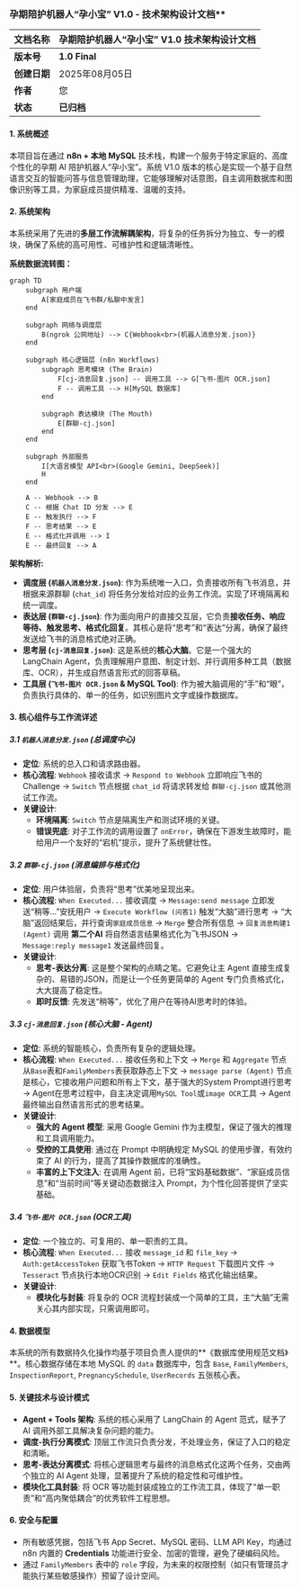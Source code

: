 ### 孕期陪护机器人“孕小宝” V1.0 - 技术架构设计文档**

| 文档名称 | 孕期陪护机器人“孕小宝” V1.0 技术架构设计文档 |
| :--- | :--- |
| **版本号** | **1.0 Final** |
| **创建日期** | 2025年08月05日 |
| **作者** | 您 |
| **状态** | **已归档** |

#### **1. 系统概述**

本项目旨在通过 **n8n + 本地 MySQL** 技术栈，构建一个服务于特定家庭的、高度个性化的孕期 AI 陪护机器人“孕小宝”。系统 V1.0 版本的核心是实现一个基于自然语言交互的智能问答与信息管理助理，它能够理解对话意图，自主调用数据库和图像识别等工具，为家庭成员提供精准、温暖的支持。

#### **2. 系统架构**

本系统采用了先进的**多层工作流解耦架构**，将复杂的任务拆分为独立、专一的模块，确保了系统的高可用性、可维护性和逻辑清晰性。

**系统数据流转图：**
```mermaid
graph TD
    subgraph 用户端
        A[家庭成员在飞书群/私聊中发言]
    end

    subgraph 网络与调度层
        B(ngrok 公网地址) --> C{Webhook<br>(机器人消息分发.json)}
    end
    
    subgraph 核心逻辑层 (n8n Workflows)
        subgraph 思考模块 (The Brain)
            F[cj-消息回复.json] -- 调用工具 --> G[飞书-图片 OCR.json]
            F -- 调用工具 --> H[MySQL 数据库]
        end

        subgraph 表达模块 (The Mouth)
            E[群聊-cj.json]
        end
    end

    subgraph 外部服务
        I[大语言模型 API<br>(Google Gemini, DeepSeek)]
        H
    end

    A -- Webhook --> B
    C -- 根据 Chat ID 分发 --> E
    E -- 触发执行 --> F
    F -- 思考结果 --> E
    E -- 格式化并调用 --> I
    E -- 最终回复 --> A
```

**架构解析:**

*   **调度层 (`机器人消息分发.json`)**: 作为系统唯一入口，负责接收所有飞书消息，并根据来源群聊 (`chat_id`) 将任务分发给对应的业务工作流。实现了环境隔离和统一调度。
*   **表达层 (`群聊-cj.json`)**: 作为面向用户的直接交互层，它负责**接收任务、响应等待、触发思考、格式化回复**。其核心是将“思考”和“表达”分离，确保了最终发送给飞书的消息格式绝对正确。
*   **思考层 (`cj-消息回复.json`)**: 这是系统的**核心大脑**。它是一个强大的 LangChain Agent，负责理解用户意图、制定计划、并行调用多种工具（数据库、OCR），并生成自然语言形式的回答草稿。
*   **工具层 (`飞书-图片 OCR.json` & MySQL Tool)**: 作为被大脑调用的“手”和“眼”，负责执行具体的、单一的任务，如识别图片文字或操作数据库。

#### **3. 核心组件与工作流详述**

##### **3.1 `机器人消息分发.json` (总调度中心)**
*   **定位**: 系统的总入口和请求路由器。
*   **核心流程**: `Webhook` 接收请求 -> `Respond to Webhook` 立即响应飞书的 Challenge -> `Switch` 节点根据 `chat_id` 将请求转发给 `群聊-cj.json` 或其他测试工作流。
*   **关键设计**:
    *   **环境隔离**: `Switch` 节点是隔离生产和测试环境的关键。
    *   **错误兜底**: 对子工作流的调用设置了 `onError`，确保在下游发生故障时，能给用户一个友好的“宕机”提示，提升了系统健壮性。

##### **3.2 `群聊-cj.json` (消息编排与格式化)**
*   **定位**: 用户体验层，负责将“思考”优美地呈现出来。
*   **核心流程**: `When Executed...` 接收调度 -> `Message:send message` 立即发送“稍等...”安抚用户 -> `Execute Workflow (问答1)` 触发“大脑”进行思考 -> “大脑”返回结果后，并行查询`家庭成员信息` -> `Merge` 整合所有信息 -> `回复消息构建1 (Agent)` 调用 **第二个AI** 将自然语言结果格式化为飞书JSON -> `Message:reply message1` 发送最终回复。
*   **关键设计**:
    *   **思考-表达分离**: 这是整个架构的点睛之笔。它避免让主 Agent 直接生成复杂的、易错的JSON，而是让一个任务更简单的 Agent 专门负责格式化，大大提高了稳定性。
    *   **即时反馈**: 先发送“稍等”，优化了用户在等待AI思考时的体验。

##### **3.3 `cj-消息回复.json` (核心大脑 - Agent)**
*   **定位**: 系统的智能核心，负责所有复杂的逻辑处理。
*   **核心流程**: `When Executed...` 接收任务和上下文 -> `Merge` 和 `Aggregate` 节点从`Base`表和`FamilyMembers`表获取静态上下文 -> `message parse (Agent)` 节点是核心，它接收用户问题和所有上下文，基于强大的System Prompt进行思考 -> Agent在思考过程中，自主决定调用`MySQL Tool`或`image OCR`工具 -> Agent最终输出自然语言形式的思考结果。
*   **关键设计**:
    *   **强大的 Agent 模型**: 采用 Google Gemini 作为主模型，保证了强大的推理和工具调用能力。
    *   **受控的工具使用**: 通过在 Prompt 中明确规定 MySQL 的使用步骤，有效约束了 AI 的行为，提高了其操作数据库的准确性。
    *   **丰富的上下文注入**: 在调用 Agent 前，已将“宝妈基础数据”、“家庭成员信息”和“当前时间”等关键动态数据注入 Prompt，为个性化回答提供了坚实基础。

##### **3.4 `飞书-图片 OCR.json` (OCR工具)**
*   **定位**: 一个独立的、可复用的、单一职责的工具。
*   **核心流程**: `When Executed...` 接收 `message_id` 和 `file_key` -> `Auth:getAccessToken` 获取飞书Token -> `HTTP Request` 下载图片文件 -> `Tesseract` 节点执行本地OCR识别 -> `Edit Fields` 格式化输出结果。
*   **关键设计**:
    *   **模块化与封装**: 将复杂的 OCR 流程封装成一个简单的工具，主“大脑”无需关心其内部实现，只需调用即可。

#### **4. 数据模型**

本系统的所有数据持久化操作均基于项目负责人提供的**《数据库使用规范文档》**。核心数据存储在本地 MySQL 的 `data` 数据库中，包含 `Base`, `FamilyMembers`, `InspectionReport`, `PregnancySchedule`, `UserRecords` 五张核心表。

#### **5. 关键技术与设计模式**
*   **Agent + Tools 架构**: 系统的核心采用了 LangChain 的 Agent 范式，赋予了 AI 调用外部工具解决复杂问题的能力。
*   **调度-执行分离模式**: 顶层工作流只负责分发，不处理业务，保证了入口的稳定和清晰。
*   **思考-表达分离模式**: 将核心逻辑思考与最终的消息格式化这两个任务，交由两个独立的 AI Agent 处理，显著提升了系统的稳定性和可维护性。
*   **模块化工具封装**: 将 OCR 等功能封装成独立的工作流工具，体现了“单一职责”和“高内聚低耦合”的优秀软件工程思想。

#### **6. 安全与配置**
*   所有敏感凭据，包括飞书 App Secret、MySQL 密码、LLM API Key，均通过 n8n 内置的 **Credentials** 功能进行安全、加密的管理，避免了硬编码风险。
*   通过 `FamilyMembers` 表中的 `role` 字段，为未来的权限控制（如只有管理员才能执行某些敏感操作）预留了设计空间。